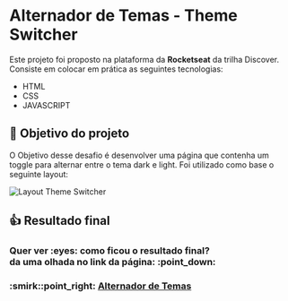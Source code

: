 # Alternador de Temas - Theme Switcher
Este projeto foi proposto na plataforma da **Rocketseat** da trilha Discover. Consiste em colocar em prática as seguintes tecnologias:

* HTML
* CSS
* JAVASCRIPT

## :dart: Objetivo do projeto
O Objetivo desse desafio é desenvolver uma página que contenha um toggle para alternar entre o tema dark e light.
Foi utilizado como base o seguinte layout:

![Layout Theme Switcher](https://1drv.ms/i/s!AkCFKoDODzMpgZRQGJ2oNbrFEMZRIA?e=6uRMYF#vitrinedev)

## :thumbsup: Resultado final
<h3>Quer ver :eyes: como ficou o resultado final?<br>
da uma olhada no link da página: :point_down:</h3>
<h3>:smirk::point_right: <a href="https://alvaronascimento-dev.github.io/theme-switcher-rocketseat" target="_blank">Alternador de Temas</a></h3>
